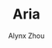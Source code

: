 ---
title: "Aria"
github: https://github.com/AlynxZhou/hexo-theme-aria
demo: https://aria.ismyonly.one/
author: Alynx Zhou
ssg:
  - Hexo
cms:
  - No Cms
---